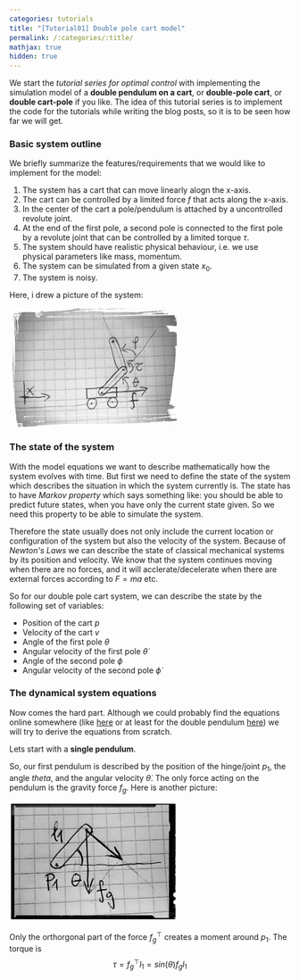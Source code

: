 ```yaml
---
categories: tutorials
title: "[Tutorial01] Double pole cart model"
permalink: /:categories/:title/
mathjax: true
hidden: true
---
```


We start the *tutorial series for optimal control* with implementing the simulation model of a **double pendulum on a cart**, or **double-pole cart**, or **double cart-pole** if you like. 
The idea of this tutorial series is to implement the code for the tutorials while writing the blog posts, so it is to be seen how far we will get.

### Basic system outline

We briefly summarize the features/requirements that we would like to implement for the model:

1. The system has a cart that can move linearly alogn the x-axis.
2. The cart can be controlled by a limited force $f$ that acts along the x-axis.
3. In the center of the cart a pole/pendulum is attached by a uncontrolled revolute joint.
4. At the end of the first pole, a second pole is connected to the first pole by a revolute joint that can be controlled by a limited torque $\tau$.
5. The system should have realistic physical behaviour, i.e. we use physical parameters like mass, momentum.
6. The system can be simulated from a given state $x_0$.
7. The system is noisy.

Here, i drew a picture of the system:

![Drawing of double pole cart](/assets/posts/drawing_dpcart.jpg)

### The state of the system

With the model equations we want to describe mathematically how the system evolves with time. But first we need to define the state of the system which describes the situation in which the system currently is. The state has to have *Markov property* which says something like: you should be able to predict future states, when you have only the current state given. So we need this property to be able to simulate the system.

Therefore the state usually does not only include the current location or configuration of the system but also the velocity of the system. Because of *Newton's Laws* we can describe the state of classical mechanical systems by its position and velocity. We know that the system continues moving when there are no forces, and it will acclerate/decelerate when there are external forces according to $F=m a$ etc.

So for our double pole cart system, we can describe the state by the following set of variables:
* Position of the cart $p$
* Velocity of the cart $v$
* Angle of the first pole $\theta$
* Angular velocity of the first pole $\dot{\theta}$
* Angle of the second pole $\phi$
* Angular velocity of the second pole $\dot{\phi}$

### The dynamical system equations

Now comes the hard part. Although we could probably find the equations online somewhere (like [here](https://www.acin.tuwien.ac.at/fileadmin/cds/pre_post_print/glueck2013.pdf) or at least for the double pendulum [here](https://www.youtube.com/watch?v=neh86u7_TIk)) we will try to derive the equations from scratch.

Lets start with a **single pendulum**.

So, our first pendulum is described by the position of the hinge/joint $p_1$, the angle $theta$, and the angular velocity $\dot{\theta}$. The only force acting on the pendulum is the gravity force $f_g$. Here is another picture: 

![Drawing of single pendulum](/assets/posts/tut01_drawing_pendulum.jpg)

Only the orthorgonal part of the force $f^{\top}_g$ creates a moment around $p_1$. The torque is 
$$
\tau = f^{\top}_g l_1 = sin(\theta) f_g l_1 
$$

